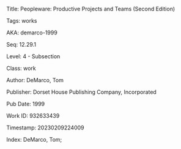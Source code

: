 Title:  Peopleware: Productive Projects and Teams (Second Edition)

Tags:   works

AKA:    demarco-1999

Seq:    12.29.1

Level:  4 - Subsection

Class:  work

Author: DeMarco, Tom

Publisher: Dorset House Publishing Company, Incorporated

Pub Date: 1999

Work ID: 932633439

Timestamp: 20230209224009

Index:  DeMarco, Tom; 
